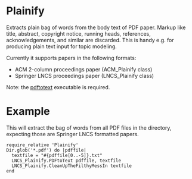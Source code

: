 # Plainify
Extracts plain bag of words from the body text of PDF paper. Markup like title, abstract, copyright notice, running heads, references, acknowledgements, and similar are discarded. This is handy e.g. for producing plain text input for topic modeling. 

Currently it supports papers in the following formats:
- ACM 2-column proceedings paper (ACM_Plainify class)
- Springer LNCS proceedings paper (LNCS_Plainify class)

Note: the [pdftotext](http://en.wikipedia.org/wiki/Pdftotext) executable is required.

# Example
This will extract the bag of words from all PDF files in the directory, expecting those are Springer LNCS formatted papers.

```
require_relative 'Plainify'
Dir.glob('*.pdf') do |pdffile|
  textfile = "#{pdffile[0..-5]}.txt"
  LNCS_Plainify.PDFtoText pdffile, textfile
  LNCS_Plainify.CleanUpTheFilthyMessIn textfile
end
```
